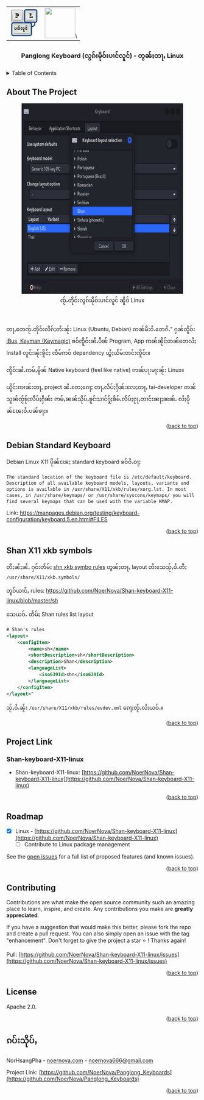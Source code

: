 <div id="top"></div>

<!-- PROJECT LOGO -->
<br />

<div align="center">

<table>
  <tr>
    <td>
     <img src="../Panglong_Keyboard-logo.png" alt="Panglong Keyboard" width="80" height="80">
    </td>
    <td>
      <img src="https://cdn.jsdelivr.net/gh/devicons/devicon/icons/linux/linux-original.svg" width="80" height="80"/>\          
    </td>
  </tr>
</table>

  <h3 align="center">Panglong Keyboard (လွၵ်းမိုဝ်းပၢင်လူင်) - တွၼ်ႈတႃႇ Linux</h3>

</div>

<!-- TABLE OF CONTENTS -->

<details>
  <summary>Table of Contents</summary>
  <ol>
    <li>
      <a href="#about-the-project">လွင်ႈတၢင်း</a>
    </li>
    <li><a href="#debian-standard-keyboard">Debian Standard Keyboard</a></li>
    <li><a href="#shan-x11-xkb-symbols">Shan X11 xkb symbols/</a></li>
    <li><a href="#roadmap">Roadmap</a></li>
    <li><a href="#contributing">Contributing</a></li>
    <li><a href="#license">License</a></li>
    <li><a href="#ၵပ်းသိုပ်ႇ">ၵပ်းသိုပ်ႇ</a></li>
  </ol>
</details>

<!-- ABOUT THE PROJECT -->

## About The Project

<div align="center">
  <figure>
    <img src="demo_linux.png" alt="Demo: Linux" height="500"/>
    <br />
    <figcaption>ၸႂ်ႉတိုဝ်းလွၵ်းမိုဝ်းပၢင်လူင် ၼိူဝ် Linux</figcaption>
  </figure>
</div>
<br />

တႃႇတေၸႂ်ႉတိုဝ်းလိၵ်ႈတႆးၼႂ်း Linux (Ubuntu, Debian) ဢၼ်မီးဝႆႉတေၵႆႉ" ႁၼ်ၸိူဝ်း [iBus, Keyman (Keymagic)](https://askubuntu.com/a/269801) ၶဝ်ၸိူဝ်းၼႆႉပဵၼ် Program, App ဢၼ်ၼိုင်ဢၼ်တေလႆႈ Install လူင်းၼႂ်းၶိူင်ႈ ၸဵမ်ဢဝ် dependency ယွႆႈယႅမ်းတင်းၸိူဝ်း။

ၸိူဝ်းၼႆႉဢမ်ႇမိူၼ် Native keyboard (feel like native) ဢၼ်ပႃးမႃးၼႂ်း Linux။

ယိူင်းဢၢၼ်းတႃႇ project ၼႆႉတႄႈၵေႃႈ တႃႇလဵပ်ႈႁဵၼ်းလႄႈတႃႇ tai-developer ဢၼ်သူၼ်ၸႂ်ၶႂ်ႈလဵပ်ႈႁဵၼ်း ဢမ်ႇၼၼ်သိုပ်ႇၶူင်သၢင်ႁႂ်ႈၶႅမ်ႉလႅပ်ႈၵႂႃႇတၢင်းၼႃႈၼၼ်ႉ လႆႈပိုၼ်ၽႄႈဝႆႉပၼ်ၶႃႈ။

<p align="right">(<a href="#top">back to top</a>)</p>

<!-- DEBIAN STANDARD KEYBOARD -->

## Debian Standard Keyboard

Debian Linux X11 ပိုၼ်ၽႄႈ standard keyboard ၶဝ်ဝႆႉဝႃႈ
```
The standard location of the keyboard file is /etc/default/keyboard. Description of all available keyboard models, layouts, variants and options is available in /usr/share/X11/xkb/rules/xorg.lst. In most cases, in /usr/share/keymaps/ or /usr/share/syscons/keymaps/ you will find several keymaps that can be used with the variable KMAP.
```
Link: https://manpages.debian.org/testing/keyboard-configuration/keyboard.5.en.html#FILES

<p align="right">(<a href="#top">back to top</a>)</p>

<!-- SHAN X11 XKB SYMBOLS -->

## Shan X11 xkb symbols

တီႈၼႆႈၼႆႉ ႁဝ်းတႅမ်ႈ [shn xkb symbo rules](https://github.com/NoerNova/Shan-keyboard-X11-linux/blob/master/sh) တွၼ်ႈတႃႇ layout တႆးသေသႂ်ႇဝႆႉတီႈ ```/usr/share/X11/xkb.symbols/```

တူဝ်ယၢင်ႇ rules: https://github.com/NoerNova/Shan-keyboard-X11-linux/blob/master/sh

သေယဝ်ႉ တႅမ်ႈ Shan rules list layout
```xml
# Shan's rules
<layout>
    <configItem>
        <name>sh</name>
        <shortDescription>sh</shortDescription>
        <description>Shan</description>
        <languageList>
            <iso639Id>shn</iso639Id>
        </languageList>
    </configItem>
</layout>"
```
သႂ်ႇဝႆႉၼႂ်း ```/usr/share/X11/xkb/rules/evdev.xml``` ၵေႃႈၸႂ်ႉလႆႈယဝ်ႉ။

<p align="right">(<a href="#top">back to top</a>)</p>

<!-- PROJECT LINK -->

## Project Link

### Shan-keyboard-X11-linux
- Shan-keyboard-X11-linux: [https://github.com/NoerNova/Shan-keyboard-X11-linux](https://github.com/NoerNova/Shan-keyboard-X11-linux)

<p align="right">(<a href="#top">back to top</a>)</p>

<!-- ROADMAP -->

## Roadmap

- [x] Linux - [https://github.com/NoerNova/Shan-keyboard-X11-linux](https://github.com/NoerNova/Shan-keyboard-X11-linux)
  - [ ] Contribute to Linux package management

See the [open issues](https://github.com/NoerNova/Panglong_Keyboards/issues) for a full list of proposed features (and known issues).

<p align="right">(<a href="#top">back to top</a>)</p>

<!-- CONTRIBUTING -->

## Contributing

Contributions are what make the open source community such an amazing place to learn, inspire, and create. Any contributions you make are **greatly appreciated**.

If you have a suggestion that would make this better, please fork the repo and create a pull request. You can also simply open an issue with the tag "enhancement".
Don't forget to give the project a star ⭐️ ! Thanks again!

Pull: [https://github.com/NoerNova/Shan-keyboard-X11-linux/issues](https://github.com/NoerNova/Shan-keyboard-X11-linux/issues)

<p align="right">(<a href="#top">back to top</a>)</p>

<!-- LICENSE -->

## License

Apache 2.0.

<p align="right">(<a href="#top">back to top</a>)</p>

<!-- CONTACT -->

## ၵပ်းသိုပ်ႇ

NorHsangPha - [noernova.com](noernova.com) - noernova666@gmail.com

Project Link: [https://github.com/NoerNova/Panglong_Keyboards](https://github.com/NoerNova/Panglong_Keyboards)

<p align="right">(<a href="#top">back to top</a>)</p>
